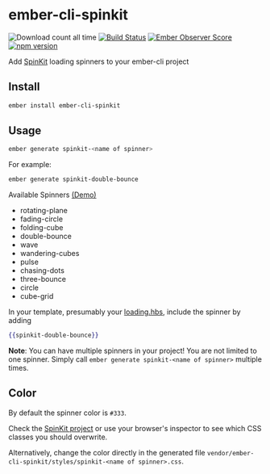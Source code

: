 # ember-cli-spinkit

![Download count all time](https://img.shields.io/npm/dt/ember-cli-spinkit.svg) [![Build Status](https://travis-ci.org/dmuneras/ember-cli-spinkit.svg?branch=master)](https://travis-ci.org/dmuneras/ember-cli-spinkit) [![Ember Observer Score](http://emberobserver.com/badges/ember-cli-spinkit.svg)](http://emberobserver.com/addons/ember-cli-spinkit) [![npm version](https://badge.fury.io/js/ember-cli-spinkit.svg)](https://badge.fury.io/js/ember-cli-spinkit)

Add [SpinKit](https://github.com/tobiasahlin/SpinKit) loading spinners to your ember-cli project

## Install ##

```bash
ember install ember-cli-spinkit
```

## Usage ##

```bash
ember generate spinkit-<name of spinner>
```

For example:
```bash
ember generate spinkit-double-bounce
```
Available Spinners [(Demo)](http://tobiasahlin.com/spinkit/)
- rotating-plane
- fading-circle
- folding-cube
- double-bounce
- wave
- wandering-cubes
- pulse
- chasing-dots
- three-bounce
- circle
- cube-grid

In your template, presumably your [loading.hbs](http://emberjs.com/guides/routing/loading-and-error-substates/), include the spinner by adding

```handlebars
{{spinkit-double-bounce}}
```

**Note**: You can have multiple spinners in your project! You are not limited to one spinner. Simply call `ember generate spinkit-<name of spinner>` multiple times.

## Color ##

By default the spinner color is `#333`.

Check the [SpinKit project](https://github.com/tobiasahlin/SpinKit) or use your browser's inspector to see which CSS classes you should overwrite.

Alternatively, change the color directly in the generated file `vendor/ember-cli-spinkit/styles/spinkit-<name of spinner>.css`.

